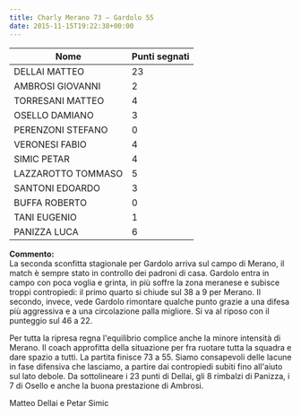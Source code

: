 ```yaml
---
title: Charly Merano 73 – Gardolo 55
date: 2015-11-15T19:22:38+00:00
---
```

| **Nome** | **Punti segnati** |
| -------- | ----------------- |
| DELLAI MATTEO | 23 |
| AMBROSI GIOVANNI | 2 |
| TORRESANI MATTEO | 4 |
| OSELLO DAMIANO | 3 |
| PERENZONI STEFANO | 0 |
| VERONESI FABIO | 4 |
| SIMIC PETAR | 4 |
| LAZZAROTTO TOMMASO | 5 |
| SANTONI EDOARDO | 3 |
| BUFFA ROBERTO | 0 |
| TANI EUGENIO | 1 |
| PANIZZA LUCA | 6 |

**Commento:**  
La seconda sconfitta stagionale per Gardolo arriva sul campo di Merano, il match è sempre stato in controllo dei padroni di casa. Gardolo entra in campo con poca voglia e grinta, in più soffre la zona meranese e subisce troppi contropiedi: il primo quarto si chiude sul 38 a 9 per Merano. Il secondo, invece, vede Gardolo rimontare qualche punto grazie a una difesa più aggressiva e a una circolazione palla migliore. Si va al riposo con il punteggio sul 46 a 22.

Per tutta la ripresa regna l'equilibrio complice anche la minore intensità di Merano. Il coach approfitta della situazione per fra ruotare tutta la squadra e dare spazio a tutti. La partita finisce 73 a 55. Siamo consapevoli delle lacune in fase difensiva che lasciamo, a partire dai contropiedi subiti fino all'aiuto sul lato debole. Da sottolineare i 23 punti di Dellai, gli 8 rimbalzi di Panizza, i 7 di Osello e anche la buona prestazione di Ambrosi.

Matteo Dellai e Petar Simic
